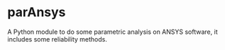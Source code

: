 # parAnsys
A Python module to do some parametric analysis on ANSYS software, it includes some reliability methods.
